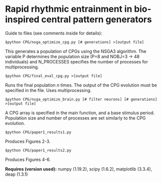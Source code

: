 # Rapid rhythmic entrainment in bio-inspired central pattern generators

Guide to files (see comments inside for details):

`$python CPG/nsga_optimize_cpg.py [# generations] >[output file]`

This generates a population of CPGs using the NSGA3 algorithm. The variable P determines the population size (P=8 and NOBJ=3 -> 48 individuals) and N_PROCESSES specifies the number of processes for multiprocessing.

`$python CPG/final_eval_cpg.py >[output file]`

Runs the final population *n* times. The output of the CPG evolution must be specified in the file. Uses multiprocessing.

`$python CPG/nsga_optimize_brain.py [# filter neurons] [# generations] >[output file]`

A CPG array is specified in the main function, and a base stimulus period. Population size and number of processes are set similarly to the CPG evolution. 

`$python CPG/paper1_results1.py`

Produces Figures 2-3.

`$python CPG/paper1_results2.py`

Produces Figures 4-6.

**Requires (version used):**
numpy (1.19.2), scipy (1.6.2), matplotlib (3.3.4), deap (1.3.1)
